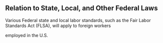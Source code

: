 ## Relation to State, Local, and Other Federal Laws

Various Federal state and local labor standards, such as the Fair Labor Standards Act (FLSA), will apply to foreign workers

employed in the U.S.